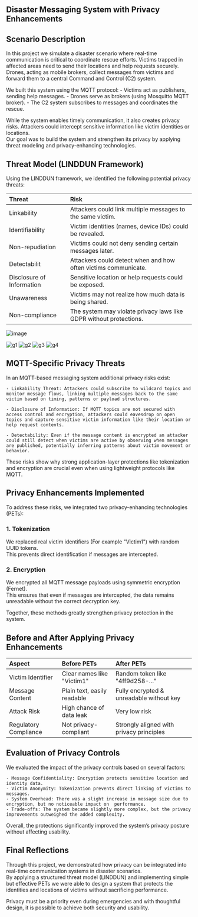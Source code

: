 ## Disaster Messaging System with Privacy Enhancements

## Scenario Description

In this project we simulate a disaster scenario where real-time communication is critical to coordinate rescue efforts. Victims trapped in affected areas need to send their locations and help requests securely. Drones, acting as mobile brokers, collect messages from victims and forward them to a central Command and Control (C2) system.

We built this system using the MQTT protocol:
	- Victims act as publishers, sending help messages.
	- Drones serve as brokers (using Mosquitto MQTT broker).
	- The C2 system subscribes to messages and coordinates the rescue.

While the system enables timely communication, it also creates privacy risks. Attackers could intercept sensitive information like victim identities or locations.  
Our goal was to build the system and strengthen its privacy by applying threat modeling and privacy-enhancing technologies.

## Threat Model (LINDDUN Framework)

Using the LINDDUN framework, we identified the following potential privacy threats:

| Threat                      | Risk                                                              |
|:----------------------------|:------------------------------------------------------------------|
| Linkability                 | Attackers could link multiple messages to the same victim.        |
| Identifiability             | Victim identities (names, device IDs) could be revealed.          |
| Non-repudiation             | Victims could not deny sending certain messages later.            |
| Detectabilit                | Attackers could detect when and how often victims communicate.    |
| Disclosure of Information   | Sensitive location or help requests could be exposed.             |
| Unawareness                 | Victims may not realize how much data is being shared.            |
| Non-compliance              | The system may violate privacy laws like GDPR without protections.|

![image](https://github.com/user-attachments/assets/075faaab-feb1-47b4-aac0-24d55b391777)

![g1](https://github.com/user-attachments/assets/09ac4f60-0058-4861-9548-3a559cb1ad78)
![g2](https://github.com/user-attachments/assets/75ff12f9-e3a7-494e-a995-75f2440bd520)
![g3](https://github.com/user-attachments/assets/4abd3b00-8e44-415b-a6b3-4d1665be6284)
![g4](https://github.com/user-attachments/assets/dbd58e22-8d51-4649-9bf1-45099ed056d6)


## MQTT-Specific Privacy Threats

In an MQTT-based messaging system additional privacy risks exist:

	- Linkability Threat: Attackers could subscribe to wildcard topics and monitor message flows, linking multiple messages back to the same victim based on timing, patterns or payload structures.
  
	- Disclosure of Information: If MQTT topics are not secured with access control and encryption, attackers could eavesdrop on open topics and capture sensitive victim information like their location or help request contents.

	- Detectability: Even if the message content is encrypted an attacker could still detect when victims are active by observing when messages are published, potentially inferring patterns about victim movement or behavior.

These risks show why strong application-layer protections like tokenization and encryption are crucial even when using lightweight protocols like MQTT.

## Privacy Enhancements Implemented

To address these risks, we integrated two privacy-enhancing technologies (PETs):

### 1. Tokenization
We replaced real victim identifiers (For example "Victim1") with random UUID tokens.  
This prevents direct identification if messages are intercepted.

### 2. Encryption
We encrypted all MQTT message payloads using symmetric encryption (Fernet).  
This ensures that even if messages are intercepted, the data remains unreadable without the correct decryption key.

Together, these methods greatly strengthen privacy protection in the system.

## Before and After Applying Privacy Enhancements

| Aspect                | Before PETs                 | After PETs                                |
|:----------------------|:----------------------------|:------------------------------------------|
| Victim Identifier     | Clear names like "Victim1"  | Random token like "4ff9d258-..."          |
| Message Content       | Plain text, easily readable | Fully encrypted & unreadable without key  |
| Attack Risk           | High chance of data leak    | Very low risk                             |
| Regulatory Compliance | Not privacy-compliant       | Strongly aligned with privacy principles  |

## Evaluation of Privacy Controls

We evaluated the impact of the privacy controls based on several factors:

	- Message Confidentiality: Encryption protects sensitive location and identity data.
	- Victim Anonymity: Tokenization prevents direct linking of victims to messages.
	- System Overhead: There was a slight increase in message size due to encryption, but no noticeable impact on  performance.
	- Trade-offs: The system became slightly more complex, but the privacy improvements outweighed the added complexity.

Overall, the protections significantly improved the system’s privacy posture without affecting usability.

## Final Reflections

Through this project, we demonstrated how privacy can be integrated into real-time communication systems in disaster scenarios.  
By applying a structured threat model (LINDDUN) and implementing simple but effective PETs we were able to design a system that protects the identities and locations of victims without sacrificing performance.

Privacy must be a priority even during emergencies and with thoughtful design, it is possible to achieve both security and usability.

